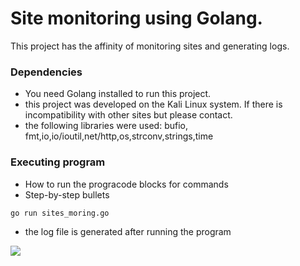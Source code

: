 # Site monitoring using Golang.

This project has the affinity of monitoring sites and generating logs.
### Dependencies

* You need Golang installed to run this project.
* this project was developed on the Kali Linux system. If there is incompatibility with other sites but please contact.
* the following libraries were used: bufio, fmt,io,io/ioutil,net/http,os,strconv,strings,time

### Executing program

* How to run the progracode blocks for commands
* Step-by-step bullets
```
go run sites_moring.go
```
* the log file is generated after running the program
<img src="https://i.ibb.co/hRZSJ6f/Captura-de-tela-2022-03-03-000228.png">
